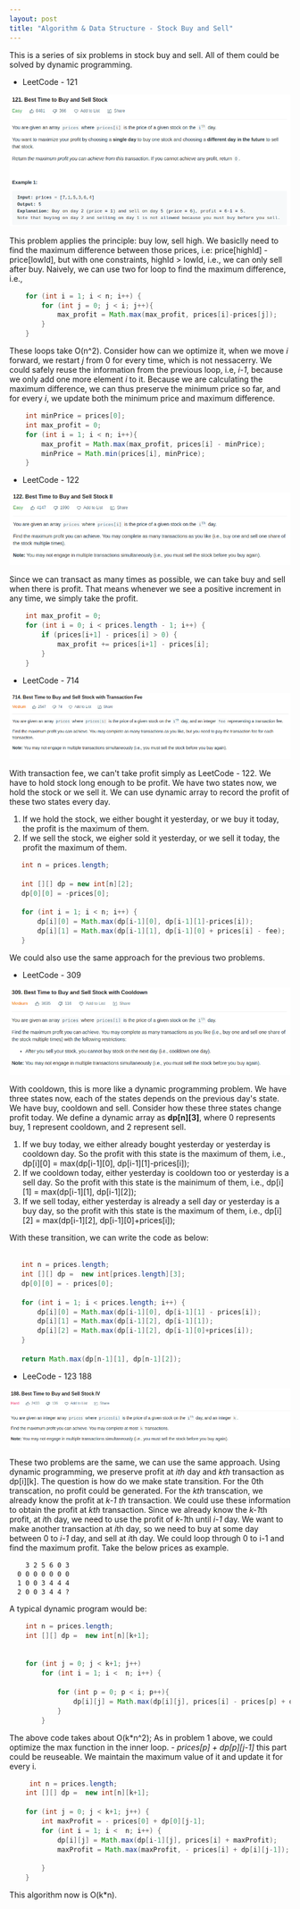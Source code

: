 ```yaml
---
layout: post
title: "Algorithm & Data Structure - Stock Buy and Sell"
---
```


This is a series of six problems in stock buy and sell. All of them could be solved by dynamic programming. 

 * LeetCode - 121 

![LeetCode-31](/images/Leetcode-121.png)

This problem applies the principle: buy low, sell high. We basiclly need to find the maximum difference between those prices, i.e: price[highId] - price[lowId], but with one constraints, highId > lowId, i.e., we can only sell after buy. Naively, we can use two for loop to find the maximum difference, i.e.,

```java
    for (int i = 1; i < n; i++) {
        for (int j = 0; j < i; j++){
            max_profit = Math.max(max_profit, prices[i]-prices[j]);
        }
    }
```
These loops take O(n^2). Consider how can we optimize it, when we move *i* forward, we restart *j* from 0 for every time, which is not nessacerry. We could safely reuse the information from the previous loop, i.e, *i-1*, because we only add one more element *i* to it. Because we are calculating the maximum difference, we can thus preserve the minimum price so far, and for every *i*, we update both the minimum price and maximum difference. 

```java
    int minPrice = prices[0];
    int max_profit = 0;
    for (int i = 1; i < n; i++){
        max_profit = Math.max(max_profit, prices[i] - minPrice);
        minPrice = Math.min(prices[i], minPrice);
    }
```

 * LeetCode - 122

![LeetCode-31](/images/Leetcode-122.png)

Since we can transact as many times as possible, we can take buy and sell when there is profit. That means whenever we see a positive increment in any time, we simply take the profit. 

```java
    int max_profit = 0;
    for (int i = 0; i < prices.length - 1; i++) {
        if (prices[i+1] - prices[i] > 0) {
            max_profit += prices[i+1] - prices[i];
        }
    }
```


 * LeetCode - 714

![LeetCode-31](/images/Leetcode-714.png)

With transaction fee, we can't take profit simply as LeetCode - 122. We have to hold stock long enough to be profit. We have two states now, we hold the stock or we sell it. We can use dynamic array to record the profit of these two states every day. 
 1. If we hold the stock, we either bought it yesterday, or we buy it today, the profit is the maximum of them.
 2. If we sell the stock, we eigher sold it yesterday, or we sell it today, the profit the maximum of them.

 ```java
    int n = prices.length;

    int [][] dp = new int[n][2];
    dp[0][0] = -prices[0];

    for (int i = 1; i < n; i++) {
        dp[i][0] = Math.max(dp[i-1][0], dp[i-1][1]-prices[i]);
        dp[i][1] = Math.max(dp[i-1][1], dp[i-1][0] + prices[i] - fee);
    }
 ```
We could also use the same approach for the previous two problems. 

 * LeetCode - 309

 ![LeetCode-31](/images/Leetcode-309.png)
  
With cooldown, this is more like a dynamic programming problem. We have three states now, each of the states depends on the previous day's state. We have buy, cooldown and sell. Consider how these three states change profit today. We define a dynamic array as **dp[n][3]**, where 0 represents buy, 1 represent cooldown, and 2 represent sell.
 1. If we buy today, we either already bought yesterday or yesterday is cooldown day. So the profit with this state is the maximum of them, i.e., dp[i][0] = max(dp[i-1][0], dp[i-1][1]-prices[i]);
 2. If we cooldown today, either yesterday is cooldown too or yesterday is a sell day. So the profit with this state is the mainimum of them, i.e., dp[i][1] = max(dp[i-1][1], dp[i-1][2]);
 3. If we sell today, either yesterday is already a sell day or yesterday is a buy day, so the profit with this state is the maximum of them, i.e., dp[i][2] = max(dp[i-1][2], dp[i-1][0]+prices[i]);

 With these transition, we can write the code as below:
 ```java

    int n = prices.length;
    int [][] dp =  new int[prices.length][3];
    dp[0][0] = - prices[0];

    for (int i = 1; i < prices.length; i++) {
        dp[i][0] = Math.max(dp[i-1][0], dp[i-1][1] - prices[i]);
        dp[i][1] = Math.max(dp[i-1][2], dp[i-1][1]);
        dp[i][2] = Math.max(dp[i-1][2], dp[i-1][0]+prices[i]);
    }

    return Math.max(dp[n-1][1], dp[n-1][2]);
 ```

 * LeeCode - 123 188

 ![LeetCode-31](/images/Leetcode-188.png)

These two problems are the same, we can use the same approach. Using dynamic programming, we preserve profit at *ith* day and *kth* transaction as dp[i][k]. The question is how do we make state transition. For the 0th transcation, no profit could be generated. For the *kth* transcation, we already know the profit at *k-1 th* transaction. We could use these information to obtain the profit at *kth* transaction. Since we already know the *k-1*th profit, at *i*th day, we need to use the profit of *k-1*th until *i-1* day. We want to make another transaction at *i*th day, so we need to buy at some day between 0 to *i-1* day, and sell at *i*th day. We could loop through 0 to i-1 and find the maximum profit.   Take the below prices as example. 

        3 2 5 6 0 3
      0 0 0 0 0 0 0
      1 0 0 3 4 4 4
      2 0 0 3 4 4 ?

A typical dynamic program would be:

```java
    int n = prices.length;
    int [][] dp =  new int[n][k+1];

    
    for (int j = 0; j < k+1; j++) 
        for (int i = 1; i <  n; i++) {
            
            for (int p = 0; p < i; p++){
                dp[i][j] = Math.max(dp[i][j], prices[i] - prices[p] + dp[p][j-1]);
            }
        }

```

The above code takes about O(k*n^2); As in problem 1 above, we could optimize the max function in the inner loop. *- prices[p] + dp[p][j-1]* this part could be reuseable.  We maintain the maximum value of it and update it for every i.

```java
     int n = prices.length;
    int [][] dp =  new int[n][k+1];
    
    for (int j = 0; j < k+1; j++) {
        int maxProfit = - prices[0] + dp[0][j-1];
        for (int i = 1; i <  n; i++) {
            dp[i][j] = Math.max(dp[i-1][j], prices[i] + maxProfit);
            maxProfit = Math.max(maxProfit, - prices[i] + dp[i][j-1]);            

        }
    }
```

This algorithm now is O(k*n).